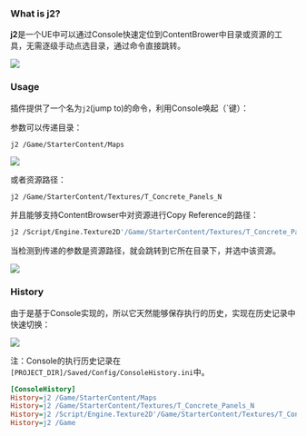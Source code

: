 ### What is j2?
**j2**是一个UE中可以通过Console快速定位到ContentBrower中目录或资源的工具，无需逐级手动点选目录，通过命令直接跳转。

![](https://img.imzlp.com/imgs/zlp/picgo/2023/202310141101261.gif)

### Usage

插件提供了一个名为`j2`(jump to)的命令，利用Console唤起（\`键）：

参数可以传递目录：

```bash
j2 /Game/StarterContent/Maps
```

![](https://img.imzlp.com/imgs/zlp/picgo/2023/202310141046188.png)

或者资源路径：

```basg
j2 /Game/StarterContent/Textures/T_Concrete_Panels_N
```
并且能够支持ContentBrowser中对资源进行Copy Reference的路径：

```bash
j2 /Script/Engine.Texture2D'/Game/StarterContent/Textures/T_Concrete_Panels_N.T_Concrete_Panels_N'
```

当检测到传递的参数是资源路径，就会跳转到它所在目录下，并选中该资源。

![](https://img.imzlp.com/imgs/zlp/picgo/2023/202310141047884.png)

### History
由于是基于Console实现的，所以它天然能够保存执行的历史，实现在历史记录中快速切换：

![](https://img.imzlp.com/imgs/zlp/picgo/2023/202310141053939.png)

注：Console的执行历史记录在`[PROJECT_DIR]/Saved/Config/ConsoleHistory.ini`中。

```ini
[ConsoleHistory]
History=j2 /Game/StarterContent/Maps
History=j2 /Game/StarterContent/Textures/T_Concrete_Panels_N
History=j2 /Script/Engine.Texture2D'/Game/StarterContent/Textures/T_Concrete_Panels_N.T_Concrete_Panels_N'
History=j2 /Game
```
